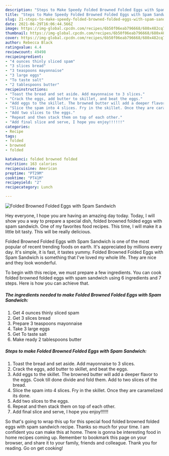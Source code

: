 ```yaml
---
description: "Steps to Make Speedy Folded Browned Folded Eggs with Spam Sandwich"
title: "Steps to Make Speedy Folded Browned Folded Eggs with Spam Sandwich"
slug: 21-steps-to-make-speedy-folded-browned-folded-eggs-with-spam-sandwich
date: 2021-06-29T16:06:44.566Z
image: https://img-global.cpcdn.com/recipes/6b50f06eab796668/680x482cq70/folded-browned-folded-eggs-with-spam-sandwich-recipe-main-photo.jpg
thumbnail: https://img-global.cpcdn.com/recipes/6b50f06eab796668/680x482cq70/folded-browned-folded-eggs-with-spam-sandwich-recipe-main-photo.jpg
cover: https://img-global.cpcdn.com/recipes/6b50f06eab796668/680x482cq70/folded-browned-folded-eggs-with-spam-sandwich-recipe-main-photo.jpg
author: Rebecca Black
ratingvalue: 4.4
reviewcount: 49498
recipeingredient:
- "4 ounces thinly sliced spam"
- "3 slices bread"
- "3 teaspoons mayonnaise"
- "3 large eggs"
- "To taste salt"
- "2 tablespoons butter"
recipeinstructions:
- "Toast the bread and set aside. Add mayonnaise to 3 slices."
- "Crack the eggs, add butter to skillet, and beat the eggs."
- "Add eggs to the skillet. The browned butter will add a deeper flavor to the eggs. Cook till done divide and fold them. Add to two slices of the bread."
- "Slice the spam into 4 slices. Fry in the skillet. Once they are caramelized its done."
- "Add two slices to the eggs."
- "Repeat and then stack them on top of each other."
- "Add final slice and serve, I hope you enjoy!!!!!!"
categories:
- Recipe
tags:
- folded
- browned
- folded

katakunci: folded browned folded 
nutrition: 163 calories
recipecuisine: American
preptime: "PT29M"
cooktime: "PT41M"
recipeyield: "2"
recipecategory: Lunch

---
```



![Folded Browned Folded Eggs with Spam Sandwich](https://img-global.cpcdn.com/recipes/6b50f06eab796668/680x482cq70/folded-browned-folded-eggs-with-spam-sandwich-recipe-main-photo.jpg)

Hey everyone, I hope you are having an amazing day today. Today, I will show you a way to prepare a special dish, folded browned folded eggs with spam sandwich. One of my favorites food recipes. This time, I will make it a little bit tasty. This will be really delicious.



Folded Browned Folded Eggs with Spam Sandwich is one of the most popular of recent trending foods on earth. It's appreciated by millions every day. It's simple, it is fast, it tastes yummy. Folded Browned Folded Eggs with Spam Sandwich is something that I've loved my whole life. They are nice and they look wonderful.


To begin with this recipe, we must prepare a few ingredients. You can cook folded browned folded eggs with spam sandwich using 6 ingredients and 7 steps. Here is how you can achieve that.

<!--inarticleads1-->

##### The ingredients needed to make Folded Browned Folded Eggs with Spam Sandwich:

1. Get 4 ounces thinly sliced spam
1. Get 3 slices bread
1. Prepare 3 teaspoons mayonnaise
1. Take 3 large eggs
1. Get To taste salt
1. Make ready 2 tablespoons butter




<!--inarticleads2-->

##### Steps to make Folded Browned Folded Eggs with Spam Sandwich:

1. Toast the bread and set aside. Add mayonnaise to 3 slices.
1. Crack the eggs, add butter to skillet, and beat the eggs.
1. Add eggs to the skillet. The browned butter will add a deeper flavor to the eggs. Cook till done divide and fold them. Add to two slices of the bread.
1. Slice the spam into 4 slices. Fry in the skillet. Once they are caramelized its done.
1. Add two slices to the eggs.
1. Repeat and then stack them on top of each other.
1. Add final slice and serve, I hope you enjoy!!!!!!




So that's going to wrap this up for this special food folded browned folded eggs with spam sandwich recipe. Thanks so much for your time. I am confident you can make this at home. There is gonna be interesting food in home recipes coming up. Remember to bookmark this page on your browser, and share it to your family, friends and colleague. Thank you for reading. Go on get cooking!

